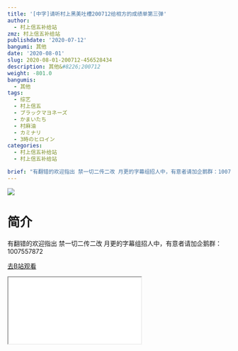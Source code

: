 ```yaml
---
title: '[中字]请听村上黑美吐槽200712给相方的成绩单第三弹'
author:
  - 村上信五补给站
zmz: 村上信五补给站
publishdate: '2020-07-12'
bangumi: 其他
date: '2020-08-01'
slug: 2020-08-01-200712-456528434
description: 其他&#8226;200712
weight: -801.0
bangumis:
  - 其他
tags:
  - 综艺
  - 村上信五
  - ブラックマヨネーズ
  - かまいたち
  - 村麻油
  - カミナリ
  - 3時のヒロイン
categories:
  - 村上信五补给站
  - 村上信五补给站

brief: "有翻错的欢迎指出 禁一切二传二改 月更的字幕组招人中，有意者请加企鹅群：1007557872"
---
```

![](https://raw.githubusercontent.com/tcgriffith/owaraisite/master/static/tmpimg/cf68b71e886c2bd772e777abcc71ecf2b3686ef4.jpg.480.jpg)
# 简介  
有翻错的欢迎指出
禁一切二传二改
月更的字幕组招人中，有意者请加企鹅群：1007557872  

[去B站观看](https://www.bilibili.com/video/av456528434/)
<div class ="resp-container"><iframe class="testiframe" src="//player.bilibili.com/player.html?aid=456528434"", scrolling="no", allowfullscreen="true" > </iframe></div> 
